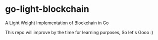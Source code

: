 # go-light-blockchain
A Light Weight Implementation of Blockchain in Go

This repo will improve by the time for learning purposes, So let's Gooo :)
